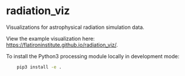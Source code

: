 # radiation_viz
Visualizations for astrophysical radiation simulation data.

View the example visualization here:
<a href="https://flatironinstitute.github.io/radiation_viz/">https://flatironinstitute.github.io/radiation_viz/</a>.

To install the Python3 processing module locally in development mode:

```bash
    pip3 install -e .
```

